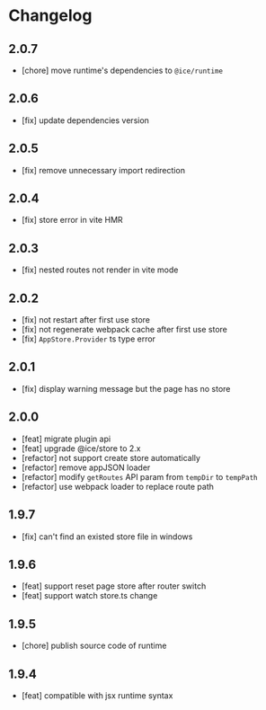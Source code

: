 # Changelog

## 2.0.7

- [chore] move runtime's dependencies to `@ice/runtime`

## 2.0.6

- [fix] update dependencies version

## 2.0.5

- [fix] remove unnecessary import redirection

## 2.0.4

- [fix] store error in vite HMR

## 2.0.3

- [fix] nested routes not render in vite mode

## 2.0.2

- [fix] not restart after first use store
- [fix] not regenerate webpack cache after first use store
- [fix] `AppStore.Provider` ts type error

## 2.0.1

- [fix] display warning message but the page has no store

## 2.0.0

- [feat] migrate plugin api
- [feat] upgrade @ice/store to 2.x
- [refactor] not support create store automatically
- [refactor] remove appJSON loader
- [refactor] modify `getRoutes` API param from `tempDir` to `tempPath`
- [refactor] use webpack loader to replace route path

## 1.9.7

- [fix] can't find an existed store file in windows

## 1.9.6

- [feat] support reset page store after router switch  
- [feat] support watch store.ts change

## 1.9.5

- [chore] publish source code of runtime

## 1.9.4

- [feat] compatible with jsx runtime syntax
